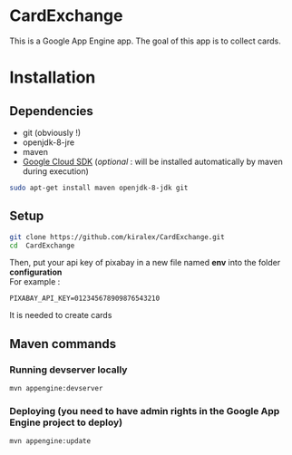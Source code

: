 CardExchange
==================

This is a Google App Engine app. The goal of this app is to collect cards.

# Installation
## Dependencies

* git (obviously !)
* openjdk-8-jre
* maven
* [Google Cloud SDK](https://cloud.google.com/sdk/) (*optional* : will be installed automatically by maven during execution)

```bash
sudo apt-get install maven openjdk-8-jdk git
```

## Setup

```bash
git clone https://github.com/kiralex/CardExchange.git
cd  CardExchange
```

Then, put your api key of pixabay in a new file named **env** into the folder **configuration**
<br />For example : 
```
PIXABAY_API_KEY=012345678909876543210
```

It is needed to create cards

## Maven commands
### Running devserver locally

    mvn appengine:devserver

### Deploying (you need to have admin rights in the Google App Engine project to deploy)

    mvn appengine:update
